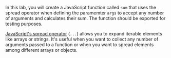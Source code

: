 In this lab, you will create a JavaScript function called `sum` that uses the spread operator when defining the paramemter `args` to accept any number of arguments and calculates their sum. The function should be exported for testing purposes.

[JavaScript&#39;s spread operator](https://developer.mozilla.org/en-US/docs/Web/JavaScript/Reference/Operators/Spread_syntax) (`...`) allows you to expand iterable elements like arrays or strings. It's useful when you want to collect any number of arguments passed to a function or when you want to spread elements among different arrays or objects.
